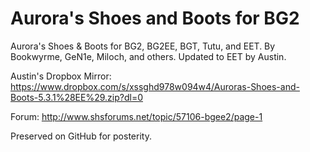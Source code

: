 # Aurora's Shoes and Boots for BG2
Aurora's Shoes &amp; Boots for BG2, BG2EE, BGT, Tutu, and EET.  By Bookwyrme, GeN1e, Miloch, and others.  Updated to EET by Austin.

Austin's Dropbox Mirror: https://www.dropbox.com/s/xssghd978w094w4/Auroras-Shoes-and-Boots-5.3.1%28EE%29.zip?dl=0

Forum: http://www.shsforums.net/topic/57106-bgee2/page-1

Preserved on GitHub for posterity.
